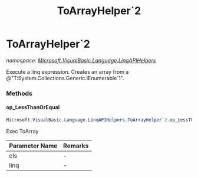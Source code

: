 ﻿---
title: ToArrayHelper`2
---

# ToArrayHelper`2
_namespace: [Microsoft.VisualBasic.Language.LinqAPIHelpers](N-Microsoft.VisualBasic.Language.LinqAPIHelpers.html)_

Execute a linq expression. Creates an array from a @"T:System.Collections.Generic.IEnumerable`1".



### Methods

#### op_LessThanOrEqual
```csharp
Microsoft.VisualBasic.Language.LinqAPIHelpers.ToArrayHelper`2.op_LessThanOrEqual(Microsoft.VisualBasic.Language.LinqAPIHelpers.ToArrayHelper{`0,`1},System.Func{`0,System.Int32,`1})
```
Exec ToArray

|Parameter Name|Remarks|
|--------------|-------|
|cls|-|
|linq|-|



